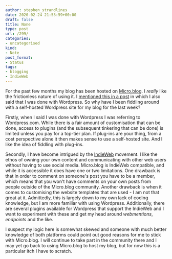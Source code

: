 ```yaml
---
author: stephen_strandlines
date: 2020-02-24 21:53:59+00:00
draft: false
title: None
type: post
url: /299/
categories:
- uncategorised
kind:
- Note
post_format:
- Status
tags:
- blogging
- IndieWeb
---
```


For the past few months my blog has been hosted on [Micro.blog](https://micro.blog). I _really_ like the frictionless nature of using it. I [mentioned this in a post](https://strandlines.blog/67/) in which I also said that I was done with Wordpress. So why have I been fiddling around with a self-hosted Wordpress site for my blog for the last week?

Firstly, when I said I was done with Wordpress I was referring to Wordpress.com. While there is a fair amount of customisation that can be done, access to plugins (and the subsequent tinkering that can be done) is limited unless you pay for a top-tier plan. If plug-ins are your thing, from a cost perspective alone it then makes sense to use a self-hosted site. And I like the idea of fiddling with plug-ins.

Secondly, I have become intrigued by the [IndieWeb](https://indieweb.org) movement. I like the ethos of owning your own content and communicating with other web users without having to use social media. Micro.blog is IndieWeb compatible, and while it is accessible it does have one or two limitations. One drawback is that in order to comment on someone's post you have to be a member, which means that you won't have comments on your own posts from people outside of the Micro.blog community. Another drawback is when it comes to customising the website templates that are used - I am not that great at it. Admittedly, this is largely down to my own lack of coding knowledge, but I am more familiar with using Wordpress. Additionally, there are several plugins available for Wordpress that support the IndieWeb and I want to experiment with these and get my head around _webmentions_, _endpoints_ and the like.

I suspect my logic here is somewhat skewed and someone with much better knowledge of both platforms could point out good reasons for me to stick with Micro.blog. I will continue to take part in the community there and I may yet go back to using Micro.blog to host my blog, but for now this is a particular itch I have to scratch.
